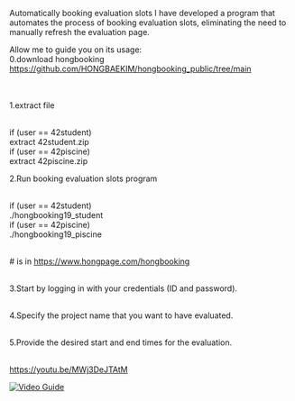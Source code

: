 Automatically booking evaluation slots
I have developed a program that automates
the process of booking evaluation slots,
eliminating the need to manually refresh the evaluation page.

Allow me to guide you on its usage:
<br>
0.download hongbooking <br>
https://github.com/HONGBAEKIM/hongbooking_public/tree/main

<br><br>
1.extract file <br><br>

if (user == 42student) <br>
    extract 42student.zip <br>
if (user == 42piscine) <br>
    extract 42piscine.zip <br>
 
2.Run booking evaluation slots program  <br><br>

if (user == 42student) <br>
    ./hongbooking19_student <password> <br>
if (user == 42piscine) <br>
    ./hongbooking19_piscine <password> <br><br>

#<password> is in https://www.hongpage.com/hongbooking <br><br>


3.Start by logging in with your credentials (ID and password). <br><br>

4.Specify the project name that you want to have evaluated. <br><br>

5.Provide the desired start and end times for the evaluation. <br><br>



https://youtu.be/MWj3DeJTAtM  

[![Video Guide](https://img.youtube.com/vi/MWj3DeJTAtM/0.jpg)](https://www.youtube.com/watch?v=MWj3DeJTAtM)  
  

